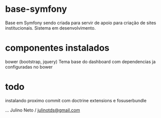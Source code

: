 # base-symfony
Base em Symfony sendo criada para servir de apoio para criação de sites institucionais.
Sistema em desenvolvimento.

# componentes instalados
bower (bootstrap, jquery)
Tema base do dashboard com dependencias ja configuradas no bower

# todo
instalando proximo commit com doctrine extensions e fosuserbundle

... Julino Neto / julinotds@gmail.com